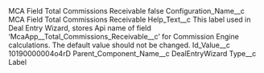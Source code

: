 <?xml version="1.0" encoding="UTF-8"?>
<CustomMetadata xmlns="http://soap.sforce.com/2006/04/metadata" xmlns:xsi="http://www.w3.org/2001/XMLSchema-instance" xmlns:xsd="http://www.w3.org/2001/XMLSchema">
    <label>MCA Field Total Commissions Receivable</label>
    <protected>false</protected>
    <values>
        <field>Configuration_Name__c</field>
        <value xsi:type="xsd:string">MCA Field Total Commissions Receivable</value>
    </values>
    <values>
        <field>Help_Text__c</field>
        <value xsi:type="xsd:string">This label used in Deal Entry Wizard, stores Api name of field ‘McaApp__Total_Commissions_Receivable__c’ for Commission Engine calculations. The default value should not be changed.</value>
    </values>
    <values>
        <field>Id_Value__c</field>
        <value xsi:type="xsd:string">10190000004o4rD</value>
    </values>
    <values>
        <field>Parent_Component_Name__c</field>
        <value xsi:type="xsd:string">DealEntryWizard</value>
    </values>
    <values>
        <field>Type__c</field>
        <value xsi:type="xsd:string">Label</value>
    </values>
</CustomMetadata>
